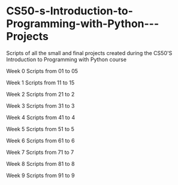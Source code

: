 # CS50-s-Introduction-to-Programming-with-Python---Projects
Scripts of all the small and final projects created during the CS50'S Introduction to Programming with Python course

Week 0
Scripts from 01 to 05

Week 1
Scripts from 11 to 15

Week 2
Scripts from 21 to 2

Week 3
Scripts from 31 to 3

Week 4
Scripts from 41 to 4

Week 5
Scripts from 51 to 5

Week 6
Scripts from 61 to 6

Week 7
Scripts from 71 to 7

Week 8
Scripts from 81 to 8

Week 9
Scripts from 91 to 9
